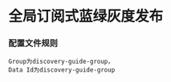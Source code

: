 # 全局订阅式蓝绿灰度发布
### 配置文件规则
```Plain Text
Group为discovery-guide-group，
Data Id为discovery-guide-group
```
